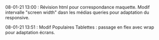 08-01-21 13:00 :
Révision html pour correspondance maquette.
Modif intervalle "screen width" dasn les médias queries pour adaptation du responsive.

08-01-21 13:51 :
Modif Populaires Tablettes : passage en flex avec wrap pour adaptation écrans.
